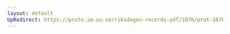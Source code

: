 ```yaml
---
layout: default
UpRedirect: https://pruto.im.uu.se/riksdagen-records-pdf/1876/prot-1876--fk--014/prot-1876--fk--014_025.pdf
---
```

